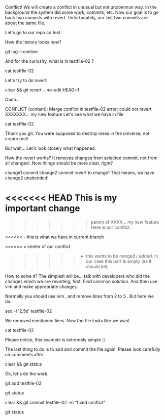 Conflict!
We will create a conflict in unusual but not uncommon way. In the background the system did some work, commits, etc. Now our goal is to go back two commits with revert. Unfortunately, our last two commits are about the same file.

Let's go to our repo cd test

How the history looks now?

git log --oneline

And for the curiosity, what is in testfile-02 ?

cat testfile-02

Let's try to do revert.

clear && git revert --no-edit HEAD~1

Ouch...

CONFLICT (content): Merge conflict in testfile-02
error: could not revert XXXXXXX... my new feature
Let's see what we have in file

cat testfile-02

Thank you git. You were supposed to destroy mess in the universe, not create one!

But wait... Let's look closely what happened.

How the revert works? It removes changes from selected commit, not from all changes!. Now things should be more clear, right?

change1 commit
change2 commit
revert to change1
That means, we have change2 unattended!

<<<<<<< HEAD
This is my important change
=======
>>>>>>> parent of XXXX... my new feature
Here is our conflict.

<<<<<< - this is what we have in current branch

====== = center of our conflict

>>>>>> - this wants to be merged / added. In our case this part is empty (as it should be).

How to solve it? The simplest will be... talk with developers who did the changes which we are reverting, first. Find common solution. And then use vim and make appropriate changes.

Normally you should use vim , and remove lines from 2 to 5 . But here we do:

sed -i '2,5d' testfile-02

We removed mentioned lines. Now the file looks like we want.

cat testfile-02

Please notice, this example is extremely simple :)

The last thing to do is to add and commit the file again. Please look carefully on comments after

clear && git status

Ok, let's do the work.

git add testfile-02

git status

clear && git commit testfile-02 -m "fixed conflict"

git status
